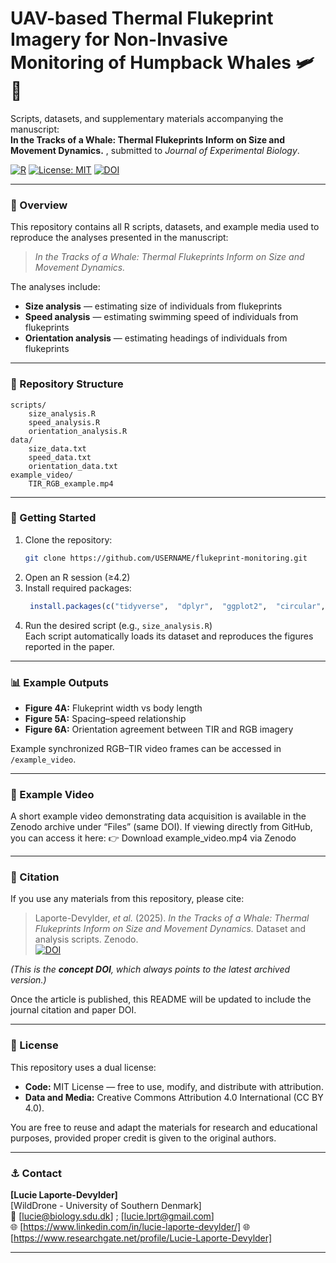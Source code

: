 # UAV-based Thermal Flukeprint Imagery for Non-Invasive Monitoring of Humpback Whales 🛩️🐋

Scripts, datasets, and supplementary materials accompanying the manuscript:  
**In the Tracks of a Whale: Thermal Flukeprints Inform on Size and Movement Dynamics.** , submitted to *Journal of Experimental Biology*.

[![R](https://img.shields.io/badge/R-4.2%2B-blue)]()
[![License: MIT](https://img.shields.io/badge/License-MIT-green.svg)]()
[![DOI](https://zenodo.org/badge/DOI_PLACEHOLDER.svg)](DOI_LINK_PLACEHOLDER)

---

### 📘 Overview
This repository contains all R scripts, datasets, and example media used to reproduce the analyses presented in the manuscript:

> *In the Tracks of a Whale: Thermal Flukeprints Inform on Size and Movement Dynamics.*

The analyses include:
- **Size analysis** — estimating size of individuals from flukeprints  
- **Speed analysis** — estimating swimming speed of individuals from flukeprints   
- **Orientation analysis** — estimating headings of individuals from flukeprints   

---

### 📂 Repository Structure
```
scripts/
    size_analysis.R
    speed_analysis.R
    orientation_analysis.R
data/
    size_data.txt
    speed_data.txt
    orientation_data.txt
example_video/
    TIR_RGB_example.mp4
```

---

### 🚀 Getting Started
1. Clone the repository:
   ```bash
   git clone https://github.com/USERNAME/flukeprint-monitoring.git
   ```
2. Open an R session (≥4.2)
3. Install required packages:
   ```R
    install.packages(c("tidyverse",  "dplyr",  "ggplot2",  "circular",  "CircStats",  "tidyr",  "lme4",  "irr",  "lmtest",  "merTools",  "purrr",  "lubridate",  "caret",  "pROC"))
   ```
4. Run the desired script (e.g., `size_analysis.R`)  
   Each script automatically loads its dataset and reproduces the figures reported in the paper.

---

### 📊 Example Outputs
- **Figure 4A:** Flukeprint width vs body length  
- **Figure 5A:** Spacing–speed relationship  
- **Figure 6A:** Orientation agreement between TIR and RGB imagery  

Example synchronized RGB–TIR video frames can be accessed in `/example_video`.

---
### 🎥 Example Video
A short example video demonstrating data acquisition is available in the Zenodo archive under “Files” (same DOI).
If viewing directly from GitHub, you can access it here:
👉 Download example_video.mp4 via Zenodo

---
### 📝 Citation
If you use any materials from this repository, please cite:

> Laporte-Devylder, *et al.* (2025). *In the Tracks of a Whale: Thermal Flukeprints Inform on Size and Movement Dynamics.* Dataset and analysis scripts. Zenodo.  
>[![DOI](https://zenodo.org/badge/1075426076.svg)](https://doi.org/10.5281/zenodo.17350087)

*(This is the **concept DOI**, which always points to the latest archived version.)*

Once the article is published, this README will be updated to include the journal citation and paper DOI.

---

### 📜 License
This repository uses a dual license:

- **Code:** MIT License — free to use, modify, and distribute with attribution.  
- **Data and Media:** Creative Commons Attribution 4.0 International (CC BY 4.0).  

You are free to reuse and adapt the materials for research and educational purposes, provided proper credit is given to the original authors.

---

### ⚓ Contact
**[Lucie Laporte-Devylder]**  
[WildDrone - University of Southern Denmark]  
📧 [lucie@biology.sdu.dk] ; [lucie.lprt@gmail.com]   
🌐 [https://www.linkedin.com/in/lucie-laporte-devylder/]
🌐 [https://www.researchgate.net/profile/Lucie-Laporte-Devylder]

---
